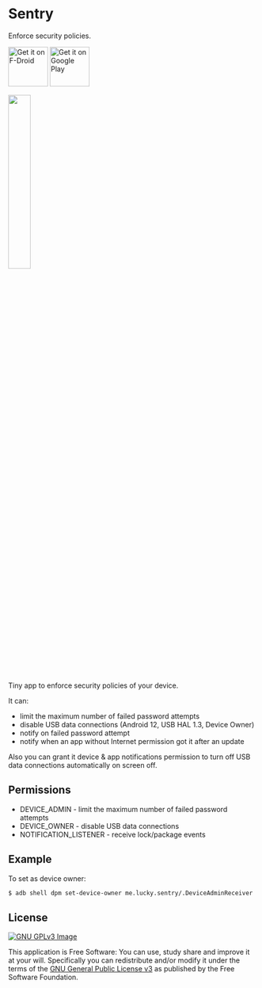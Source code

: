 # Sentry

Enforce security policies.

[<img
     src="https://fdroid.gitlab.io/artwork/badge/get-it-on.png"
     alt="Get it on F-Droid"
     height="80">](https://f-droid.org/packages/me.lucky.sentry/)
[<img
      src="https://play.google.com/intl/en_us/badges/images/generic/en-play-badge.png"
      alt="Get it on Google Play"
      height="80">](https://play.google.com/store/apps/details?id=me.lucky.sentry)

<img 
     src="https://raw.githubusercontent.com/x13a/Sentry/main/fastlane/metadata/android/en-US/images/phoneScreenshots/1.png" 
     width="30%" 
     height="30%">

Tiny app to enforce security policies of your device.

It can:
* limit the maximum number of failed password attempts
* disable USB data connections (Android 12, USB HAL 1.3, Device Owner)
* notify on failed password attempt
* notify when an app without Internet permission got it after an update

Also you can grant it device & app notifications permission to turn off USB data connections 
automatically on screen off.

## Permissions

* DEVICE_ADMIN - limit the maximum number of failed password attempts
* DEVICE_OWNER - disable USB data connections
* NOTIFICATION_LISTENER - receive lock/package events

## Example

To set as device owner:
```sh
$ adb shell dpm set-device-owner me.lucky.sentry/.DeviceAdminReceiver
```

## License
[![GNU GPLv3 Image](https://www.gnu.org/graphics/gplv3-127x51.png)](https://www.gnu.org/licenses/gpl-3.0.en.html)

This application is Free Software: You can use, study share and improve it at your will.
Specifically you can redistribute and/or modify it under the terms of the
[GNU General Public License v3](https://www.gnu.org/licenses/gpl.html) as published by the Free
Software Foundation.
